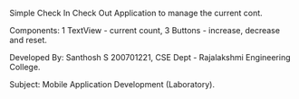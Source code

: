 Simple Check In Check Out Application to manage the current cont.

Components: 1 TextView - current count, 3 Buttons - increase, decrease and reset.

Developed By: Santhosh S 200701221, CSE Dept - Rajalakshmi Engineering College.

Subject: Mobile Application Development (Laboratory).
